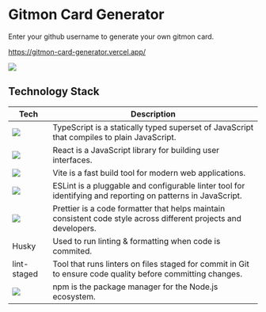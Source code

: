 # Gitmon Card Generator

Enter your github username to generate your own gitmon card.

https://gitmon-card-generator.vercel.app/

[![][thumbnail]](https://gitmon-card-generator.vercel.app/)

## Technology Stack

Tech | Description
-|-
![][typescript] | TypeScript is a statically typed superset of JavaScript that compiles to plain JavaScript.
![][react] | React is a JavaScript library for building user interfaces.
![][vite] | Vite is a fast build tool for modern web applications.
![][eslint] | ESLint is a pluggable and configurable linter tool for identifying and reporting on patterns in JavaScript.
![][prettier] | Prettier is a code formatter that helps maintain consistent code style across different projects and developers.
Husky	| Used to run linting & formatting when code is commited.
lint-staged	| Tool that runs linters on files staged for commit in Git to ensure code quality before committing changes.
![][npm] | npm is the package manager for the Node.js ecosystem.




[typescript]: https://img.shields.io/badge/TypeScript-3178C6?logo=typescript&logoColor=fff&style=for-the-badge
[react]: https://img.shields.io/badge/React-61DAFB?logo=react&logoColor=000&style=for-the-badge
[vite]: https://img.shields.io/badge/Vite-646CFF?logo=vite&logoColor=fff&style=for-the-badge
[eslint]: https://img.shields.io/badge/ESLint-4B32C3?logo=eslint&logoColor=fff&style=for-the-badge
[prettier]: https://img.shields.io/badge/Prettier-F7B93E?logo=prettier&logoColor=fff&style=for-the-badge
[npm]: https://img.shields.io/badge/npm-CB3837?logo=npm&logoColor=fff&style=for-the-badge

[thumbnail]: https://raw.githubusercontent.com/Aebel-Shajan/gitmon-card-generator/main/thumbnail.png
